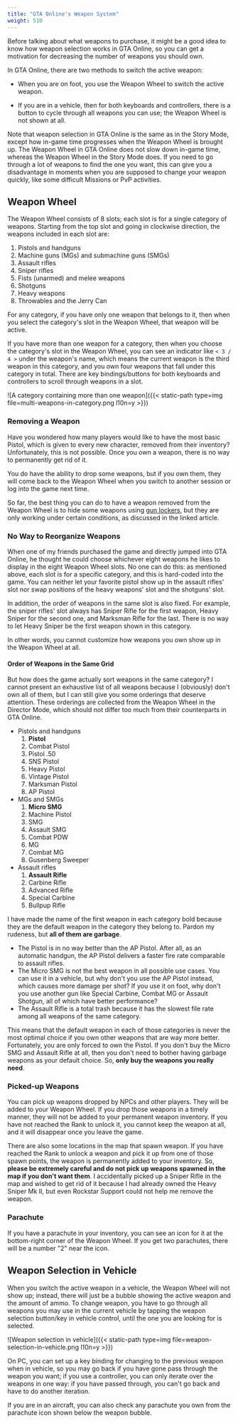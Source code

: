 ```yaml
---
title: "GTA Online's Weapon System"
weight: 510
---
```


Before talking about what weapons to purchase, it might be a good idea to know
how weapon selection works in GTA Online, so you can get a motivation for
decreasing the number of weapons you should own.

In GTA Online, there are two methods to switch the active weapon:

- When you are on foot, you use the Weapon Wheel to switch the active weapon.

- If you are in a vehicle, then for both keyboards and controllers, there is a
  button to cycle through all weapons you can use; the Weapon Wheel is not
  shown at all.

Note that weapon selection in GTA Online is the same as in the Story Mode,
except how in-game time progresses when the Weapon Wheel is brought up. The
Weapon Wheel in GTA Online does not slow down in-game time, whereas the Weapon
Wheel in the Story Mode does. If you need to go through a lot of weapons to
find the one you want, this can give you a disadvantage in moments when you are
supposed to change your weapon quickly, like some difficult Missions or PvP
activities.

## Weapon Wheel

The Weapon Wheel consists of 8 slots; each slot is for a single category of
weapons. Starting from the top slot and going in clockwise direction, the
weapons included in each slot are:

1. Pistols and handguns
2. Machine guns (MGs) and submachine guns (SMGs)
3. Assault rifles
4. Sniper rifles
5. Fists (unarmed) and melee weapons
6. Shotguns
7. Heavy weapons
8. Throwables and the Jerry Can

For any category, if you have only one weapon that belongs to it, then when you
select the category's slot in the Weapon Wheel, that weapon will be active.

If you have more than one weapon for a category, then when you choose the
category's slot in the Weapon Wheel, you can see an indicator like `< 3 / 4 >`
under the weapon's name, which means the current weapon is the third weapon in
this category, and you own four weapons that fall under this category in total.
There are key bindings/buttons for both keyboards and controllers to scroll
through weapons in a slot.

![A category containing more than one
weapon]({{< static-path type=img file=multi-weapons-in-category.png l10n=y >}})

### Removing a Weapon

Have you wondered how many players would like to have the most basic Pistol,
which is given to every new character, removed from their inventory?
Unfortunately, this is not possible. Once you own a weapon, there is no way to
permanently get rid of it.

You do have the ability to drop some weapons, but if you own them, they will
come back to the Weapon Wheel when you switch to another session or log into
the game next time.

So far, the best thing you can do to have a weapon removed from the Weapon
Wheel is to hide some weapons using [gun lockers](gun-lockers), but they are
only working under certain conditions, as discussed in the linked article.

### No Way to Reorganize Weapons

When one of my friends purchased the game and directly jumped into GTA Online,
he thought he could choose whichever eight weapons he likes to display in the
eight Weapon Wheel slots. No one can do this: as mentioned above, each slot is
for a specific category, and this is hard-coded into the game. You can neither
let your favorite pistol show up in the assault rifles' slot nor swap positions
of the heavy weapons' slot and the shotguns' slot.

In addition, the order of weapons in the same slot is also fixed. For example,
the sniper rifles' slot always has Sniper Rifle for the first weapon, Heavy
Sniper for the second one, and Marksman Rifle for the last. There is no way to
let Heavy Sniper be the first weapon shown in this category.

In other words, you cannot customize how weapons you own show up in the Weapon
Wheel at all.

#### Order of Weapons in the Same Grid

But how does the game actually sort weapons in the same category? I cannot
present an exhaustive list of all weapons because I (obviously) don't own all
of them, but I can still give you some orderings that deserve attention. These
orderings are collected from the Weapon Wheel in the Director Mode, which
should not differ too much from their counterparts in GTA Online.

- Pistols and handguns
  1. **Pistol**
  2. Combat Pistol
  3. Pistol .50
  4. SNS Pistol
  5. Heavy Pistol
  6. Vintage Pistol
  7. Marksman Pistol
  8. AP Pistol
- MGs and SMGs
  1. **Micro SMG**
  2. Machine Pistol
  3. SMG
  4. Assault SMG
  5. Combat PDW
  6. MG
  7. Combat MG
  8. Gusenberg Sweeper
- Assault rifles
  1. **Assault Rifle**
  2. Carbine Rifle
  3. Advanced Rifle
  4. Special Carbine
  5. Bullpup Rifle

I have made the name of the first weapon in each category bold because they are
the default weapon in the category they belong to. Pardon my rudeness, but
**all of them are garbage**.

- The Pistol is in no way better than the AP Pistol. After all, as an automatic
  handgun, the AP Pistol delivers a faster fire rate comparable to assault
  rifles.
- The Micro SMG is not the best weapon in all possible use cases. You can use
  it in a vehicle, but why don't you use the AP Pistol instead, which causes
  more damage per shot? If you use it on foot, why don't you use another gun
  like Special Carbine, Combat MG or Assault Shotgun, all of which have better
  performance?
- The Assault Rifle is a total trash because it has the slowest file rate among
  all weapons of the same category.

This means that the default weapon in each of those categories is never the
most optimal choice if you own other weapons that are way more better.
Fortunately, you are only forced to own the Pistol. If you don't buy the Micro
SMG and Assault Rifle at all, then you don't need to bother having garbage
weapons as your default choice. So, **only buy the weapons you really need**.

### Picked-up Weapons

You can pick up weapons dropped by NPCs and other players. They will be added
to your Weapon Wheel. If you drop those weapons in a timely manner, they will
not be added to your permanent weapon inventory. If you have not reached the
Rank to unlock it, you cannot keep the weapon at all, and it will disappear
once you leave the game.

There are also some locations in the map that spawn weapon. If you have reached
the Rank to unlock a weapon and pick it up from one of those spawn points, the
weapon is permanently added to your inventory. So, **please be extremely
careful and do not pick up weapons spawned in the map if you don't want them**.
I accidentally picked up a Sniper Rifle in the map and wished to get rid of it
because I had already owned the Heavy Sniper Mk II, but even Rockstar Support
could not help me remove the weapon.

### Parachute

If you have a parachute in your inventory, you can see an icon for it at the
bottom-right corner of the Weapon Wheel. If you get two parachutes, there will
be a number "2" near the icon.

## Weapon Selection in Vehicle

When you switch the active weapon in a vehicle, the Weapon Wheel will not show
up; instead, there will just be a bubble showing the active weapon and the
amount of ammo. To change weapon, you have to go through all weapons you may
use in the current vehicle by tapping the weapon selection button/key in
vehicle control, until the one you are looking for is selected.

![Weapon selection in
vehicle]({{< static-path type=img file=weapon-selection-in-vehicle.png l10n=y >}})

On PC, you can set up a key binding for changing to the previous weapon when in
vehicle, so you may go back if you have gone pass through the weapon you want;
if you use a controller, you can only iterate over the weapons in one way: if
you have passed through, you can't go back and have to do another iteration.

If you are in an aircraft, you can also check any parachute you own from the
parachute icon shown below the weapon bubble.
